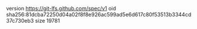 version https://git-lfs.github.com/spec/v1
oid sha256:81dcba72250d04a02f8f8e926ac599ad5e6d617c80f53513b3344cd37c730eb3
size 19781
